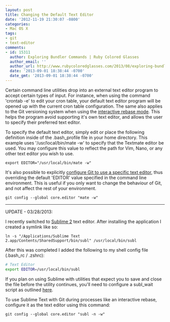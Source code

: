 ```yaml
---
layout: post
title: Changing the Default Text Editor
date: '2012-11-19 21:30:07 -0800'
categories:
- Mac OS X
tags:
- git
- text-editor
comments:
- id: 15311
  author: Exploring Bundler Commands | Ruby Colored Glasses
  author_email: ''
  author_url: http://www.rubycoloredglasses.com/2013/08/exploring-bundler-commands/
  date: '2013-09-01 18:38:44 -0700'
  date_gmt: '2013-09-01 18:38:44 -0700'
---
```


Certain command line utilities drop into an external text editor program to
accept certain types of input. For instance, when using the command
'crontab -e' to edit your cron table, your default text editor program will be
opened up with the current cron table configuration. The same also applies to
the Git versioning system when using the [interactive rebase mode]. This helps
the program avoid supporting it's own text editor, and allows the user to
specify their preferred text editor.

To specify the default text editor, simply edit or place the following
definition inside of the .bash_profile file in your home directory. This example
uses '/usr/local/bin/mate -w' to specify that the Textmate editor be used.
You may configure this value to reflect the path for Vim, Nano, or any other
text editor you wish to use.
<!--more-->

```shell
export EDITOR="/usr/local/bin/mate -w"
```

It's also possible to explicitly [configure Git to use a specific text editor],
thus overriding the default 'EDITOR' value specified in the command line
environment. This is useful if you only want to change the behaviour of Git, and
not affect the rest of your environment.

```shell
git config --global core.editor "mate -w"
```

----

UPDATE - 03/28/2013:

I recently switched to [Sublime 2] text editor. After installing the application
I created a symlink like so:

```shell
ln -s "/Applications/Sublime Text 2.app/Contents/SharedSupport/bin/subl" /usr/local/bin/subl
```

After this was completed I added the following to my shell config file
(.bash_rc / .zshrc):

```bash
# Text Editor
export EDITOR=/usr/local/bin/subl
```

If you plan on using Sublime with utilities that expect you to save and close
the file before the utility continues, you'll need to configure a subl_wait
script as outlined [here].

To use Sublime Text with Git during processes like an interactive rebase,
configure it as the text editor using this command:

```shell
git config --global core.editor "subl -n -w"
```

[interactive rebase mode]: http://git-scm.com/docs/git-rebase#_interactive_mode
[configure git to use a specific text editor]: http://git-scm.com/book/en/Customizing-Git-Git-Configuration#Basic-Client-Configuration
[sublime 2]: http://www.sublimetext.com/
[here]: http://sublimetext.userecho.com/topic/91740-equivalent-of-mate_wait-for-subl/
